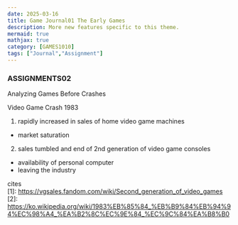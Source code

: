 ```yaml
---
date: 2025-03-16
title: Game Journal01 The Early Games
description: More new features specific to this theme.
mermaid: true
mathjax: true
category: [GAMES1010]
tags: ["Journal","Assignment"]
---
```

### ASSIGNMENTS02
Analyzing Games Before Crashes     
   
Video Game Crash 1983    
1. rapidly increased in sales of home video game machines   
- market saturation   
   
2. sales tumbled and end of 2nd generation of video game consoles   
- availability of personal computer   
- leaving the industry
   
cites   
[1]: https://vgsales.fandom.com/wiki/Second_generation_of_video_games   
[2]: https://ko.wikipedia.org/wiki/1983%EB%85%84_%EB%B9%84%EB%94%94%EC%98%A4_%EA%B2%8C%EC%9E%84_%EC%9C%84%EA%B8%B0
